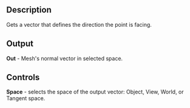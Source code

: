## Description
Gets a vector that defines the direction the point is facing.

## Output
**Out** - Mesh's normal vector in selected space.

## Controls
**Space** - selects the space of the output vector: Object, View, World, or Tangent space.